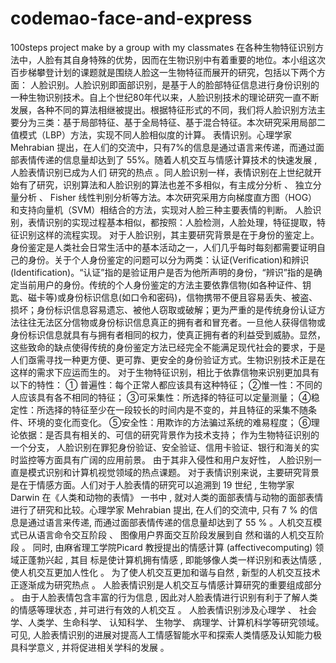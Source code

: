 # codemao-face-and-express
100steps project make by a group with my classmates
    在各种生物特征识别方法中，人脸有其自身特殊的优势，因而在生物识别中有着重要的地位。本小组这次百步梯攀登计划的课题就是围绕人脸这一生物特征而展开的研究，包括以下两个方面：
    人脸识别。人脸识别即面部识别，是基于人的脸部特征信息进行身份识别的一种生物识别技术。自上个世纪80年代以来，人脸识别技术的理论研究一直不断发展，各种不同的算法相继被提出。根据特征形式的不同，我们将人脸识别方法主要分为三类：基于局部特征、基于全局特征、基于混合特征。本次研究采用局部二值模式（LBP）方法，实现不同人脸相似度的计算。
    表情识别。心理学家 Mehrabian 提出，在人们的交流中，只有7%的信息是通过语言来传递，而通过面部表情传递的信息量却达到了 55%。随着人机交互与情感计算技术的快速发展 , 人脸表情识别已成为人们 研究的热点 。同人脸识别一样，表情识别在上世纪就开始有了研究，识别算法和人脸识别的算法也差不多相似，有主成分分析 、 独立分量分析 、 Fisher 线性判别分析等方法。本次研究采用方向梯度直方图（HOG）和支持向量机（SVM）相结合的方法，实现对人脸三种主要表情的判断。
    人脸识别，表情识别的实现过程基本相似，都按照：人脸检测，人脸处理，特征提取，特征识别这样的流程实现。
    对于人脸识别，其主要研究背景是在于身份的鉴定上。身份鉴定是人类社会日常生活中的基本活动之一，人们几乎每时每刻都需要证明自己的身份。关于个人身份鉴定的问题可以分为两类：认证(Verification)和辨识(Identification)。“认证”指的是验证用户是否为他所声明的身份，“辨识”指的是确定当前用户的身份。传统的个人身份鉴定的方法主要依靠信物(如各种证件、钥匙、磁卡等)或身份标识信息(如口令和密码)，信物携带不便且容易丢失、被盗、损坏；身份标识信息容易遗忘、被他人窃取或破解；更为严重的是传统身份认证方法往往无法区分信物或身份标识信息真正的拥有者和冒充者。一旦他人获得信物或身份标识信息就具有与拥有者相同的权力，使真正拥有者的利益受到威胁。显然，这些致命的缺点使得传统的身份鉴定方法已经完全不能满足现代社会的要求，于是人们亟需寻找一种更方便、更可靠、更安全的身份验证方式。生物识别技术正是在这样的需求下应运而生的。
    对于生物特征识别，相比于依靠信物来识别更加具有以下的特性： 
        ①	普遍性：每个正常人都应该具有这种特征； 
        ②惟一性：不同的人应该具有各不相同的特征； 
        ③可采集性：所选择的特征可以定量测量； 
        ④稳定性：所选择的特征至少在一段较长的时间内是不变的，并且特征的采集不随条件、环境的变化而变化。 
        ⑤安全性：用欺诈的方法骗过系统的难易程度； 
        ⑥理论依据：是否具有相关的、可信的研究背景作为技术支持； 
    作为生物特征识别的一个分支， 人脸识别在罪犯身份验证、安全验证、信用卡验证、银行和海关的实时监控等方面具有广阔的应用前景。 由于其非入侵性和用户友好性， 人脸识别一直是模式识别和计算机视觉领域的热点课题。
    对于表情识别来说，主要研究背景是在于情感方面。人们对于人脸表情的研究可以追溯到 19 世纪 , 生物学家 Darwin 在《人类和动物的表情》 一书中 , 就对人类的面部表情与动物的面部表情进行了研究和比较。心理学家 Mehrabian 提出, 在人们的交流中, 只有 7 % 的信息是通过语言来传递, 而通过面部表情传递的信息量却达到了 55 % 。人机交互模式已从语言命令交互阶段 、 图像用户界面交互阶段发展到自 然和谐的人机交互阶段 。 同时, 由麻省理工学院Picard 教授提出的情感计算 (affectivecomputing) 领域正蓬勃兴起 , 其目 标是使计算机拥有情感 , 即能够像人类一样识别和表达情感 ,使人机交互更加人性化 。 为了使人机交互更加和谐与自然 , 新型的人机交互技术正逐渐成为研究热点 。
    人脸表情识别是人机交互与情感计算研究的重要组成部分 。 由于人脸表情包含丰富的行为信息 , 因此对人脸表情进行识别有利于了解人类的情感等理状态 , 并可进行有效的人机交互 。 人脸表情识别涉及心理学 、 社会学、人类学、生命科学、 认知科学、 生物学、 病理学、计算机科学等研究领域。 可见, 人脸表情识别的进展对提高人工情感智能水平和探索人类情感及认知能力极具科学意义 , 并将促进相关学科的发展 。 
